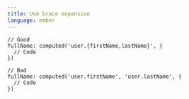 ```yaml
---
title: Use brace expansion
language: ember
---
```


    // Good
    fullName: computed('user.{firstName,lastName}', {
      // Code
    })

    // Bad
    fullName: computed('user.firstName', 'user.lastName', {
      // Code
    })
